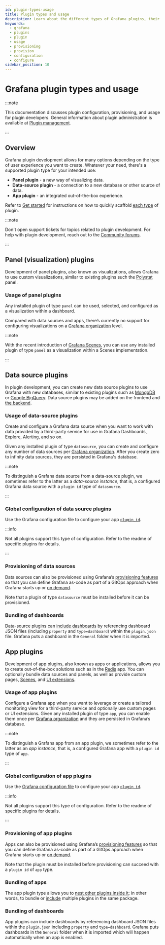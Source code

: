 ```yaml
---
id: plugin-types-usage
title: Plugin types and usage
description: Learn about the different types of Grafana plugins, their usage and configuration.
keywords:
  - grafana
  - plugins
  - plugin
  - usage
  - provisioning
  - provision
  - configuration
  - configure
sidebar_position: 10
---
```


# Grafana plugin types and usage

:::note

This documentation discusses plugin configuration, provisioning, and usage for plugin developers. General information about plugin administration is available at [Plugin management](https://grafana.com/docs/grafana/latest/administration/plugin-management/).

:::

## Overview

Grafana plugin development allows for many options depending on the type of user experience you want to create. Whatever your need, there's a supported plugin type for your intended use:

- **Panel plugin** - a new way of visualizing data.
- **Data-source plugin** - a connection to a new database or other source of data.
- **App plugin** - an integrated out-of-the-box experience.

Refer to [Get started](../get-started.md) for instructions on how to quickly scaffold [each type](../reference/cli-commands.mdx#select-a-plugin-type) of plugin.

:::note

Don't open support tickets for topics related to plugin development. For help with plugin development, reach out to the [Community forums](https://community.grafana.com/c/plugin-development/30).

:::

## Panel (visualization) plugins

Development of panel plugins, also known as visualizations, allows Grafana to use custom visualizations, similar to existing plugins such the [Polystat](https://grafana.com/grafana/plugins/grafana-polystat-panel/) panel.

### Usage of panel plugins

Any installed plugin of type `panel` can be used, selected, and configured as a visualization within a dashboard.

Compared with data sources and apps, there’s currently no support for configuring visualizations on a [Grafana organization](https://grafana.com/docs/grafana/latest/administration/organization-management/#about-organizations) level.

:::note

With the recent introduction of [Grafana Scenes](https://grafana.com/developers/scenes), you can use any installed plugin of type `panel` as a visualization within a Scenes implementation.

:::

## Data source plugins

In plugin development, you can create new data source plugins to use Grafana with new databases, similar to existing plugins such as [MongoDB](https://grafana.com/grafana/plugins/grafana-mongodb-datasource/) or [Google BigQuery](https://grafana.com/grafana/plugins/grafana-bigquery-datasource/). Data source plugins may be added on the frontend and [the backend](../key-concepts/backend-plugins/).

### Usage of data-source plugins

Create and configure a Grafana data source when you want to work with data provided by a third-party service for use in Grafana Dashboards, Explore, Alerting, and so on.

Given any installed plugin of type `datasource`, you can create and configure any number of data sources per [Grafana organization](https://grafana.com/docs/grafana/latest/administration/organization-management/#about-organizations). After you create zero to infinity data sources, they are persisted in Grafana's database.

:::note

To distinguish a Grafana data source from a data-source plugin, we sometimes refer to the latter as a _data-source instance_, that is, a configured Grafana data source with a `plugin id` type of `datasource`.

:::

### Global configuration of data source plugins

Use the Grafana configuration file to configure your app [`plugin_id`](https://grafana.com/docs/grafana/latest/setup-grafana/configure-grafana/#pluginplugin_id).

:::info

Not all plugins support this type of configuration. Refer to the readme of specific plugins for details.

:::

### Provisioning of data sources

Data sources can also be provisioned using Grafana’s [provisioning features](https://grafana.com/docs/grafana/latest/administration/provisioning/#data-sources) so that you can define Grafana as-code as part of a GitOps approach when Grafana starts up or [on demand](https://grafana.com/docs/grafana/latest/developers/http_api/admin/#reload-provisioning-configurations).

Note that a plugin of type `datasource` must be installed before it can be provisioned.

### Bundling of dashboards

Data-source plugins can [include dashboards](../reference/metadata.md#includes) by referencing dashboard JSON files (including `property` and `type=dashboard`) within the `plugin.json` file. Grafana puts a dashboard in the `General` folder when it is imported.

## App plugins

Development of app plugins, also known as apps or applications, allows you to create out-of-the-box solutions such as in the [Redis](https://grafana.com/grafana/plugins/redis-app/) app. You can optionally bundle data sources and panels, as well as provide custom pages, [Scenes](https://grafana.com/developers/scenes), and [UI extensions](../how-to-guides/ui-extensions/ui-extensions-concepts.md).

### Usage of app plugins

Configure a Grafana app when you want to leverage or create a tailored monitoring view for a third-party service and optionally use custom pages or UI extensions. Given any installed plugin of type `app`, you can enable them once per [Grafana organization](https://grafana.com/docs/grafana/latest/administration/organization-management/#about-organizations) and they are persisted in Grafana’s database.

:::note

To distinguish a Grafana app from an app plugin, we sometimes refer to the latter as an _app instance_, that is, a configured Grafana app with a `plugin id` type of `app`.

:::

### Global configuration of app plugins

Use the [Grafana configuration file](https://grafana.com/docs/grafana/latest/setup-grafana/configure-grafana/#configuration-file-location) to configure your app [`plugin_id`](https://grafana.com/docs/grafana/latest/setup-grafana/configure-grafana/#pluginplugin_id).

:::info

Not all plugins support this type of configuration. Refer to the readme of specific plugins for details.

:::

### Provisioning of app plugins

Apps can also be provisioned using Grafana’s [provisioning features](https://grafana.com/docs/grafana/latest/administration/provisioning/#plugins) so that you can define Grafana as-code as part of a GitOps approach when Grafana starts up or [on demand](https://grafana.com/docs/grafana/latest/developers/http_api/admin/#reload-provisioning-configurations).

Note that the plugin must be installed before provisioning can succeed with a `plugin id` of `app` type.

### Bundling of apps

The app plugin type allows you to [nest other plugins inside it](../how-to-guides/app-plugins/work-with-nested-plugins); in other words, to bundle or [include](../reference/metadata.md#includes) multiple plugins in the same package.

### Bundling of dashboards

App plugins can include dashboards by referencing dashboard JSON files within the `plugin.json` including `property` and `type=dashboard`. Grafana puts dashboards in the `General` folder when it is imported which will happen automatically when an app is enabled.

